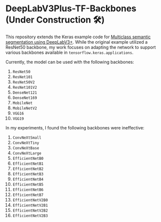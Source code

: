 # DeepLabV3Plus-TF-Backbones (Under Construction 🛠️)

This repository extends the Keras example code for [Multiclass semantic segmentation using DeepLabV3+](https://keras.io/examples/vision/deeplabv3_plus/). While the original example utilized a ResNet50 backbone, my work focuses on adapting the network to support various backbones available in `tensorflow.keras.applications`. 


Currently, the model can be used with the following backbones:

1. `ResNet50`
2. `ResNet101`
3. `ResNet50V2`
4. `ResNet101V2`
5. `DenseNet121`
6. `DenseNet169`
7. `MobileNet`
8. `MobileNetV2`
9. `VGG16`
10. `VGG19`
    
In my experiments, I found the following backbones were ineffective:

1. `ConvNeXtSmall`
2. `ConvNeXtTiny`
3. `ConvNeXtBase`
4. `ConvNeXtLarge`
5. `EfficientNetB0`
6. `EfficientNetB1`
7. `EfficientNetB2`
8. `EfficientNetB3`
9. `EfficientNetB4`
10. `EfficientNetB5`
11. `EfficientNetB6`
12. `EfficientNetB7`
13. `EfficientNetV2B0`
14. `EfficientNetV2B1`
15. `EfficientNetV2B2`
16. `EfficientNetV2B3`
